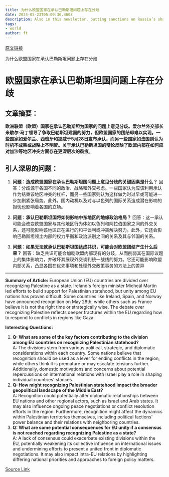 ```yaml
---
title: 为什么欧盟国家在承认巴勒斯坦问题上存在分歧
date: 2024-05-23T05:00:36.460Z
description: Also in this newsletter, putting sanctions on Russia’s shadow fleet of oil tankers
tags: 
- world
author: ft
---
```


[原文链接](https://ft.com/content/46960428-e4cb-489a-be29-2d004bcbee65)

为什么欧盟国家在承认巴勒斯坦问题上存在分歧

# 欧盟国家在承认巴勒斯坦国问题上存在分歧

 ## 文章摘要： 

**欧洲联盟（欧盟）国家在承认巴勒斯坦为国家的问题上意见分歧。爱尔兰外交部长米歇尔·马丁领导了争取巴勒斯坦建国的努力，但欧盟国家的团结却难以实现。一些国家如爱尔兰、西班牙和挪威于5月28日宣布承认，而另一些国家如法国则认为时机不成熟或战略上不明智。关于承认巴勒斯坦国的辩论反映了欧盟内部在如何应对加沙等地区冲突方面存在更深层次的裂痕**。

 ## 引人深思的问题：

 1. **问题：造成欧盟国家在承认巴勒斯坦国问题上意见分歧的关键因素是什么？**
回答：分歧源于各国不同的政治、战略和外交考虑。一些国家认为应该利用承认作为结束该地区冲突的杠杆，而另一些国家则认为这样做为时过早或可能进一步加剧紧张局势。此外，国内动机以及对与以色列的国际关系造成潜在影响的担忧也影响着各国的立场。

 2. **问题：承认巴勒斯坦国将如何影响中东地区的地缘政治格局？**
回答：这一承认可能会改变欧盟国家与其他地区行为体如以色列和阿拉伯国家之间的外交关系，还可能影响该地区正在进行的和平谈判或冲突解决努力。此外，它还会影响巴勒斯坦领土内部的权力平衡和政治派别之间的关系及其与邻国的关系。

 3. **问题：如果无法就承认巴勒斯坦国达成共识，可能会对欧盟团结产生什么后果？**
回答：缺乏共识可能会加剧欧盟内部现有的分歧，从而削弱其在国际议题上的集体影响力，并破坏其展现外交谈判统一战线的努力。它还可能影响欧盟内部关系，凸显各国在优先事项和处理外交政策事务的方法上的差异

---

**Summary of Article:**
European Union (EU) countries are divided over recognizing Palestine as a state. Ireland's foreign minister Micheál Martin led efforts to build support for Palestinian statehood, but unity among EU nations has proven difficult. Some countries like Ireland, Spain, and Norway have announced recognition on May 28th, while others such as France believe it is not the right time or strategically wise. The debate over recognizing Palestine reflects deeper fractures within the EU regarding how to respond to conflicts in regions like Gaza.

**Interesting Questions:**
1. **Q: What are some of the key factors contributing to the division among EU countries on recognizing Palestinian statehood?**  
A: The divisions stem from various political, strategic, and diplomatic considerations within each country. Some nations believe that recognition should be used as a lever for ending conflicts in the region, while others think it is premature or may escalate tensions further. Additionally, domestic motivations and concerns about potential repercussions on international relations with Israel play a role in shaping individual countries' stances.
2. **Q: How might recognizing Palestinian statehood impact the broader geopolitical landscape of the Middle East?**  
A: Recognition could potentially alter diplomatic relationships between EU nations and other regional actors, such as Israel and Arab states. It may also influence ongoing peace negotiations or conflict resolution efforts in the region. Furthermore, recognition might affect the dynamics within Palestinian territories themselves, including political factions' power balance and their relations with neighboring countries.
3. **Q: What are some potential consequences for EU unity if a consensus is not reached regarding recognizing Palestine as a state?**  
A: A lack of consensus could exacerbate existing divisions within the EU, potentially weakening its collective influence on international issues and undermining efforts to present a united front in diplomatic negotiations. It may also impact intra-EU relations by highlighting differing national priorities and approaches to foreign policy matters.

[Source Link](https://ft.com/content/46960428-e4cb-489a-be29-2d004bcbee65)

